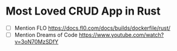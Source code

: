 # Most Loved CRUD App in Rust

- [ ] Mention FLO https://docs.fl0.com/docs/builds/dockerfile/rust/
- [ ] Mention Dreams of Code https://www.youtube.com/watch?v=3oN70MzSDfY
